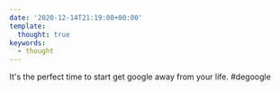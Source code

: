 ```yaml
---
date: '2020-12-14T21:19:00+00:00'
template:
  thought: true
keywords:
  - thought
---
```


It's the perfect time to start get google away from your life. #degoogle
